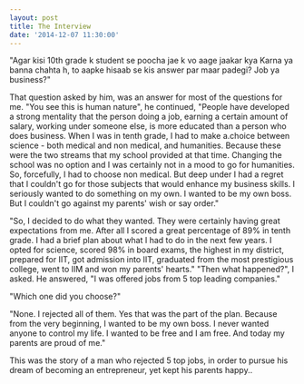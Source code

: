 ```yaml
---
layout: post
title: The Interview
date: '2014-12-07 11:30:00'
---
```


"Agar kisi 10th grade k student se poocha jae k vo aage jaakar kya Karna ya banna chahta h, to aapke hisaab se kis answer par maar padegi? Job ya business?"

That question asked by him, was an answer for most of the questions for me. "You see this is human nature", he continued, "People have developed a strong mentality that the person doing a job, earning a certain amount of salary, working under someone else, is more educated than a person who does business. When I was in tenth grade, I had to make a.choice between science - both medical and non medical, and humanities. Because these were the two streams that my school provided at that time. Changing the school was no option and I was certainly not in a mood to go for humanities. So, forcefully, I had to choose non medical. But deep under I had a regret that I couldn't go for those subjects that would enhance my business skills. I seriously wanted to do something on my own. I wanted to be my own boss. But I couldn't go against my parents' wish or say order."

"So, I decided to do what they wanted. They were certainly having great expectations from me. After all I scored a great percentage of 89% in tenth grade. I had a brief plan about what I had to do in the next few years. I opted for science, scored 98% in board exams, the highest in my district, prepared for IIT, got admission into IIT, graduated from the most prestigious college, went to IIM and won my parents' hearts." "Then what happened?", I asked. 
He answered, "I was offered jobs from 5 top leading companies."

"Which one did you choose?"

"None. I rejected all of them. Yes that was the part of the plan. Because from the very beginning, I wanted to be my own boss. I never wanted anyone to control my life. I wanted to be free and I am free. And today my parents are proud of me."

This was the story of a man who rejected 5 top jobs, in order to pursue his dream of becoming an entrepreneur,  yet kept his parents happy..
